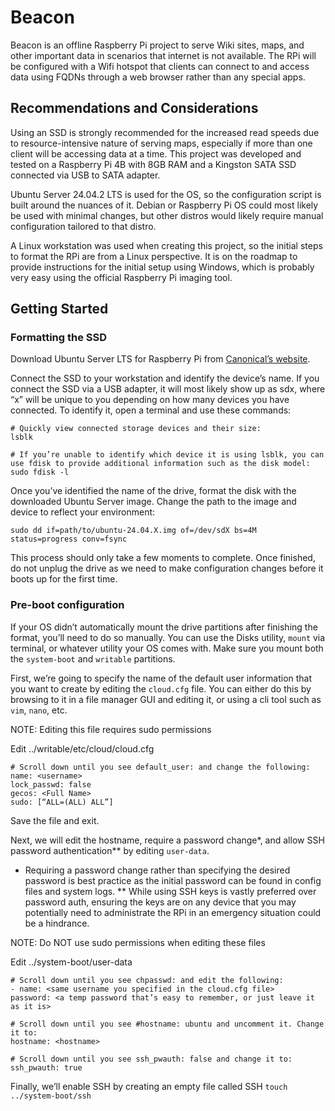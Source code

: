 # Beacon
Beacon is an offline Raspberry Pi project to serve Wiki sites, maps, and other important data in scenarios that internet is not available. The RPi will be configured with a Wifi hotspot that clients can connect to and access data using FQDNs through a web browser rather than any special apps. 

## Recommendations and Considerations
Using an SSD is strongly recommended for the increased read speeds due to resource-intensive nature of serving maps, especially if more than one client will be accessing data at a time. This project was developed and tested on a Raspberry Pi 4B with 8GB RAM and a Kingston SATA SSD connected via USB to SATA adapter.

Ubuntu Server 24.04.2 LTS is used for the OS, so the configuration script is built around the nuances of it. Debian or Raspberry Pi OS could most likely be used with minimal changes, but other distros would likely require manual configuration tailored to that distro.

A Linux workstation was used when creating this project, so the initial steps to format the RPi are from a Linux perspective. It is on the roadmap to provide instructions for the initial setup using Windows, which is probably very easy using the official Raspberry Pi imaging tool.   

## Getting Started

### Formatting the SSD
Download Ubuntu Server LTS for Raspberry Pi from [Canonical’s website](https://ubuntu.com/download/raspberry-pi).

Connect the SSD to your workstation and identify the device’s name. If you connect the SSD via a USB adapter, it will most likely show up as sdx, where “x” will be unique to you depending on how many devices you have connected. To identify it, open a terminal and use these commands:

```
# Quickly view connected storage devices and their size:
lsblk

# If you’re unable to identify which device it is using lsblk, you can use fdisk to provide additional information such as the disk model:
sudo fdisk -l
```

Once you’ve identified the name of the drive, format the disk with the downloaded Ubuntu Server image. Change the path to the image and device to reflect your environment:

```
sudo dd if=path/to/ubuntu-24.04.X.img of=/dev/sdX bs=4M status=progress conv=fsync
```

This process should only take a few moments to complete. Once finished, do not unplug the drive as we need to make configuration changes before it boots up for the first time.

### Pre-boot configuration

If your OS didn’t automatically mount the drive partitions after finishing the format, you’ll need to do so manually. You can use the Disks utility, `mount` via terminal, or whatever utility your OS comes with. Make sure you mount both the `system-boot` and `writable` partitions. 

First, we’re going to specify the name of the default user information that you want to create by editing the `cloud.cfg` file. You can either do this by browsing to it in a file manager GUI and editing it, or using a cli tool such as `vim`, `nano`, etc. 

NOTE: Editing this file requires sudo permissions

Edit ../writable/etc/cloud/cloud.cfg
```
# Scroll down until you see default_user: and change the following:
name: <username>
lock_passwd: false
gecos: <Full Name>
sudo: [“ALL=(ALL) ALL”]
```

Save the file and exit. 

Next, we will edit the hostname, require a password change*, and allow SSH password authentication** by editing `user-data`. 

* Requiring a password change rather than specifying the desired password is best practice as the initial password can be found in config files and system logs.
** While using SSH keys is vastly preferred over password auth, ensuring the keys are on any device that you may potentially need to administrate the RPi in an emergency situation could be a hindrance.  

NOTE: Do NOT use sudo permissions when editing these files

Edit ../system-boot/user-data
```
# Scroll down until you see chpasswd: and edit the following:
- name: <same username you specified in the cloud.cfg file>
password: <a temp password that’s easy to remember, or just leave it as it is>

# Scroll down until you see #hostname: ubuntu and uncomment it. Change it to:
hostname: <hostname>

# Scroll down until you see ssh_pwauth: false and change it to:
ssh_pwauth: true
```

Finally, we’ll enable SSH by creating an empty file called SSH
`touch ../system-boot/ssh`
